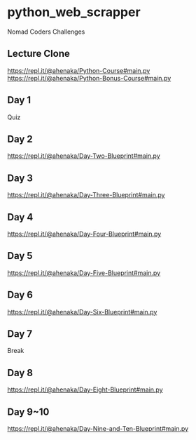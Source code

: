 # python_web_scrapper
Nomad Coders Challenges


## Lecture Clone
https://repl.it/@ahenaka/Python-Course#main.py  
https://repl.it/@ahenaka/Python-Bonus-Course#main.py

## Day 1
Quiz

## Day 2
https://repl.it/@ahenaka/Day-Two-Blueprint#main.py

## Day 3
https://repl.it/@ahenaka/Day-Three-Blueprint#main.py

## Day 4
https://repl.it/@ahenaka/Day-Four-Blueprint#main.py

## Day 5
https://repl.it/@ahenaka/Day-Five-Blueprint#main.py

## Day 6
https://repl.it/@ahenaka/Day-Six-Blueprint#main.py

## Day 7
Break

## Day 8
https://repl.it/@ahenaka/Day-Eight-Blueprint#main.py

## Day 9~10
https://repl.it/@ahenaka/Day-Nine-and-Ten-Blueprint#main.py
